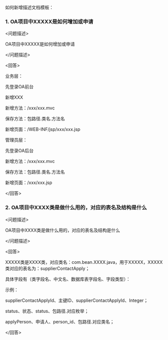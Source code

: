 如何新增描述文档模板：

### 1. OA项目中XXXXX是如何增加或申请

<问题描述>

OA项目中XXXXX是如何增加或申请

</问题描述>

<回答>

业务层：

先登录OA前台

新增XXX

新增方法：/xxx/xxx.mvc

保存方法：包路径.类名.方法名

新增页面：/WEB-INF/jsp/xxx/xxx.jsp

管理员层：

先登录OA后台

新增方法：/xxx/xxx.mvc

保存方法：包路径.类名.方法名

新增页面：/xxx/xxx.jsp

</回答>

### 2. OA项目中XXXX类是做什么用的，对应的表名及结构是什么

<问题描述>

OA项目中XXXX类是做什么用的，对应的表名及结构是什么

</问题描述>

<回答>

XXXXX类是XXXX类，对应类名：com.bean.XXXX.java，用于XXXXX，XXXXX类对应的表名为：supplierContactApply；

具体字段有（类字段名、中文名、数据库表字段名、字段类型）：

示例：

supplierContactApplyId、主键ID、supplierContactApplyId、Integer；

status、状态、status、包路径.对应枚举；

applyPerson、申请人、person_id、包路径.对应类名；

</回答>
